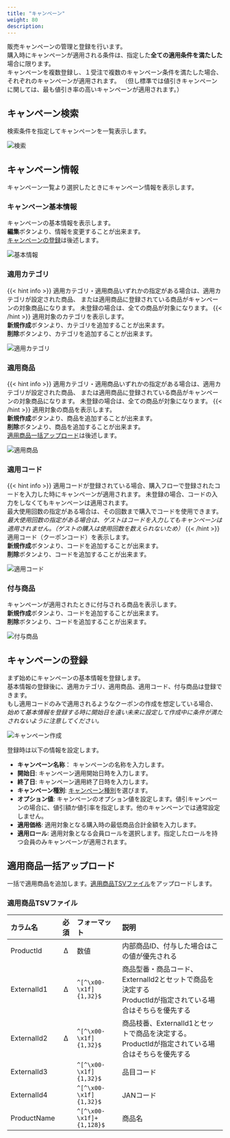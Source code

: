 ```yaml
---
title: "キャンペーン"
weight: 80
description: 
---
```


販売キャンペーンの管理と登録を行います。  
購入時にキャンペーンが適用される条件は、指定した**全ての適用条件を満たした**場合に限ります。  
キャンペーンを複数登録し、１受注で複数のキャンペーン条件を満たした場合、それぞれのキャンペーンが適用されます。
（但し標準では値引きキャンペーンに関しては、最も値引き率の高いキャンペーンが適用されます。）


## キャンペーン検索
検索条件を指定してキャンペーンを一覧表示します。

![検索](search.png)

## キャンペーン情報
キャンペーン一覧より選択したときにキャンペーン情報を表示します。

### キャンペーン基本情報
キャンペーンの基本情報を表示します。  
**編集**ボタンより、情報を変更することが出来ます。  
[キャンペーンの登録](.#キャンペーンの登録)は後述します。

![基本情報](basic-info.png)

### 適用カテゴリ
{{< hint info >}}
適用カテゴリ・適用商品いずれかの指定がある場合は、適用カテゴリが設定された商品、
または適用商品に登録されている商品がキャンペーンの対象商品になります。
未登録の場合は、全ての商品が対象になります。
{{< /hint >}}
適用対象のカテゴリを表示します。  
**新規作成**ボタンより、カテゴリを追加することが出来ます。  
**削除**ボタンより、カテゴリを追加することが出来ます。

![適用カテゴリ](apply-category.png)

### 適用商品
{{< hint info >}}
適用カテゴリ・適用商品いずれかの指定がある場合は、適用カテゴリが設定された商品、
または適用商品に登録されている商品がキャンペーンの対象商品になります。
未登録の場合は、全ての商品が対象になります。
{{< /hint >}}
適用対象の商品を表示します。  
**新規作成**ボタンより、商品を追加することが出来ます。  
**削除**ボタンより、商品を追加することが出来ます。  
[適用商品一括アップロード](.#適用商品一括アップロード)は後述します。

![適用商品](apply-product.png)

### 適用コード
{{< hint info >}}
適用コードが登録されている場合、購入フローで登録されたコードを入力した時にキャンペーンが適用されます。
未登録の場合、コードの入力をしなくてもキャンペーンは適用されます。  
最大使用回数の指定がある場合は、その回数まで購入でコードを使用できます。  
*最大使用回数の指定がある場合は、ゲストはコードを入力してもキャンペーンは適用されません。（ゲストの購入は使用回数を数えられないため）*
{{< /hint >}}
適用コード（クーポンコード）を表示します。  
**新規作成**ボタンより、コードを追加することが出来ます。  
**削除**ボタンより、コードを追加することが出来ます。  

![適用コード](apply-code.png)

### 付与商品
キャンペーンが適用されたときに付与される商品を表示します。  
**新規作成**ボタンより、コードを追加することが出来ます。  
**削除**ボタンより、コードを追加することが出来ます。  

![付与商品](benefit.png)

## キャンペーンの登録
まず始めにキャンペーンの基本情報を登録します。  
基本情報の登録後に、適用カテゴリ、適用商品、適用コード、付与商品は登録できます。  
もし適用コードのみで適用されるようなクーポンの作成を想定している場合、
*始めて基本情報を登録する時に開始日を遠い未来に設定して作成中に条件が満たされないように注意してください。*

![キャンペーン作成](create.png)

登録時は以下の情報を設定します。
- **キャンペーン名称**： キャンペーンの名称を入力します。
- **開始日**: キャンペーン適用開始日時を入力します。
- **終了日**: キャンペーン適用終了日時を入力します。
- **キャンペーン種別**: [キャンペーン種別](../../../../development/campaign#標準キャンペーンモジュール)を選びます。
- **オプション値**: キャンペーンのオプション値を設定します。値引キャンペーンの場合に、値引額か値引率を指定します。他のキャンペーンでは通常設定しません。
- **適用価格**: 適用対象となる購入時の最低商品合計金額を入力します。
- **適用ロール**: 適用対象となる会員ロールを選択します。指定したロールを持つ会員のみキャンペーンが適用されます。

## 適用商品一括アップロード
一括で適用商品を追加します。[適用商品TSVファイル](.#適用商品tsvファイル)をアップロードします。

### 適用商品TSVファイル

|      カラム名      |  必須   |       フォーマット       |                                                     説明                                                     |
| :----------------- | :-----: | :----------------------- | :----------------------------------------------------------------------------------------------------------- |
| ProductId          | &Delta; | 数値                     | 内部商品ID、付与した場合はこの値が優先される                                                                 |
| ExternalId1        | &Delta; | `^[^\x00-\x1f]{1,32}$`   | 商品型番・商品コード、ExternalId2とセットで商品を決定する<br>ProductIdが指定されている場合はそちらを優先する |
| ExternalId2        | &Delta; | `^[^\x00-\x1f]{1,32}$`   | 商品枝番、ExternalId1とセットで商品を決定する。ProductIdが指定されている場合はそちらを優先する             |
| ExternalId3        |         | `^[^\x00-\x1f]{1,32}$`   | 品目コード                                                                                                   |
| ExternalId4        |         | `^[^\x00-\x1f]{1,32}$`   | JANコード                                                                                                    |
| ProductName        |         | `^[^\x00-\x1f]+{1,128}$` | 商品名                                                                                                       |


